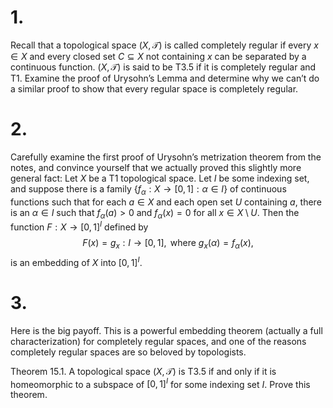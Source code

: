 # 1.

Recall that a topological space $(X, \mathcal{T})$ is called completely regular if every $x \in X$ and every closed set $C \subseteq X$ not containing $x$ can be separated by a continuous function. $(X, \mathcal{T})$ is said to be T3.5 if it is completely regular and T1.
Examine the proof of Urysohn’s Lemma and determine why we can’t do a similar proof to show that every regular space is completely regular.

# 2.

Carefully examine the first proof of Urysohn’s metrization theorem from the notes, and convince yourself that we actually proved this slightly more general fact:
Let $X$ be a T1 topological space. Let $I$ be some indexing set, and suppose there is a family $\{ f_\alpha : X \to [0, 1] : \alpha \in I \}$ of continuous functions such that for each $a \in X$ and each open set $U$ containing $a$, there is an $\alpha \in I$ such that $f_\alpha(a) > 0$ and $f_\alpha(x) = 0$ for all $x \in X \setminus U$.
Then the function $F : X \to [0, 1]^I$ defined by
$$F(x) = g_x : I \to [0, 1], \text{ where } g_x(\alpha) = f_\alpha(x),$$
is an embedding of $X$ into $[0, 1]^I$.

# 3.

Here is the big payoff. This is a powerful embedding theorem (actually a full characterization) for completely regular spaces, and one of the reasons completely regular spaces are so beloved by topologists.

Theorem 15.1. A topological space $(X, \mathcal{T})$ is T3.5 if and only if it is homeomorphic to a subspace of $[0, 1]^I$ for some indexing set $I$.
Prove this theorem.